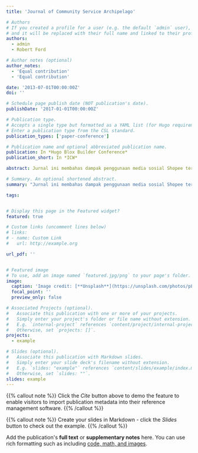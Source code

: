 ```yaml
---
title: 'Journal of Community Service Archipelago'

# Authors
# If you created a profile for a user (e.g. the default `admin` user), write the username (folder name) here
# and it will be replaced with their full name and linked to their profile.
authors:
  - admin
  - Robert Ford

# Author notes (optional)
author_notes:
  - 'Equal contribution'
  - 'Equal contribution'

date: '2013-07-01T00:00:00Z'
doi: ''

# Schedule page publish date (NOT publication's date).
publishDate: '2017-01-01T00:00:00Z'

# Publication type.
# Accepts a single type but formatted as a YAML list (for Hugo requirements).
# Enter a publication type from the CSL standard.
publication_types: ['paper-conference']

# Publication name and optional abbreviated publication name.
publication: In *Hugo Blox Builder Conference*
publication_short: In *ICW*

abstract: Jurnal ini membahas dampak penggunaan media sosial Shopee terhadap pendapatan bisnis online di Amposari Village, Semarang. Penelitian ini dilakukan melalui pelatihan yang melibatkan Dasa Wisma wanita yang terlibat dalam berbagai sektor, seperti pertanian dan pengelolaan sampah, dengan tujuan meningkatkan literasi digital dan kemampuan mereka dalam mengoptimalkan bisnis melalui platform Shopee. Hasil penelitian menunjukkan bahwa peserta sangat antusias dan kooperatif, dengan 80% dari mereka memahami materi yang disampaikan. Pelatihan ini berhasil meningkatkan kemampuan peserta dalam memanfaatkan media sosial untuk berwirausaha, serta menunjukkan bahwa Shopee memiliki pengaruh signifikan dalam meningkatkan pendapatan bisnis online. Namun, penelitian lebih lanjut diperlukan untuk mengeksplorasi strategi yang paling efektif dalam memanfaatkan fitur-fitur Shopee untuk memaksimalkan pendapatan.

# Summary. An optional shortened abstract.
summary: "Jurnal ini membahas dampak penggunaan media sosial Shopee terhadap pendapatan bisnis online di Amposari Village, Semarang. Penelitian ini dilakukan melalui pelatihan yang melibatkan Dasa Wisma wanita yang terlibat dalam berbagai sektor, seperti pertanian dan pengelolaan sampah, dengan tujuan meningkatkan literasi digital dan kemampuan mereka dalam mengoptimalkan bisnis melalui platform Shopee. Hasil penelitian menunjukkan bahwa peserta sangat antusias dan kooperatif, dengan 80% dari mereka memahami materi yang disampaikan. Pelatihan ini berhasil meningkatkan kemampuan peserta dalam memanfaatkan media sosial untuk berwirausaha, serta menunjukkan bahwa Shopee memiliki pengaruh signifikan dalam meningkatkan pendapatan bisnis online. Namun, penelitian lebih lanjut diperlukan untuk mengeksplorasi strategi yang paling efektif dalam memanfaatkan fitur-fitur Shopee untuk memaksimalkan pendapatan."

tags:


# Display this page in the Featured widget?
featured: true

# Custom links (uncomment lines below)
# links:
# - name: Custom Link
#   url: http://example.org

url_pdf: ''


# Featured image
# To use, add an image named `featured.jpg/png` to your page's folder.
image:
  caption: 'Image credit: [**Unsplash**](https://unsplash.com/photos/pLCdAaMFLTE)'
  focal_point: ''
  preview_only: false

# Associated Projects (optional).
#   Associate this publication with one or more of your projects.
#   Simply enter your project's folder or file name without extension.
#   E.g. `internal-project` references `content/project/internal-project/index.md`.
#   Otherwise, set `projects: []`.
projects:
  - example

# Slides (optional).
#   Associate this publication with Markdown slides.
#   Simply enter your slide deck's filename without extension.
#   E.g. `slides: "example"` references `content/slides/example/index.md`.
#   Otherwise, set `slides: ""`.
slides: example
---
```


{{% callout note %}}
Click the _Cite_ button above to demo the feature to enable visitors to import publication metadata into their reference management software.
{{% /callout %}}

{{% callout note %}}
Create your slides in Markdown - click the _Slides_ button to check out the example.
{{% /callout %}}

Add the publication's **full text** or **supplementary notes** here. You can use rich formatting such as including [code, math, and images](https://docs.hugoblox.com/content/writing-markdown-latex/).
